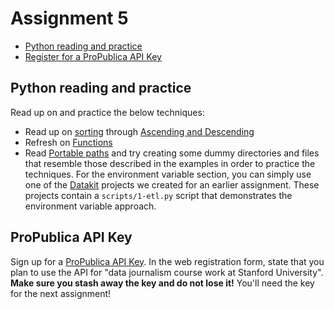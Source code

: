 # Assignment 5

- [Python reading and practice](#python-reading-and-practice)
- [Register for a ProPublica API Key](#propublica-api-key)

## Python reading and practice

Read up on and practice the below techniques:

* Read up on [sorting](https://docs.python.org/3/howto/sorting.html) through [Ascending and Descending](https://docs.python.org/3/howto/sorting.html#ascending-and-descending)
* Refresh on [Functions](https://www.w3schools.com/python/python_functions.asp) 
* Read [Portable paths](../docs/python/portable_paths.md) and try creating some dummy directories and files that resemble those described in the examples in order to practice the techniques. For the environment variable section, you can simply use one of the  [Datakit](../docs/datakit.md) projects we created for an earlier assignment. These projects contain a `scripts/1-etl.py` script that demonstrates the environment variable approach.

## ProPublica API Key

Sign up for a [ProPublica API Key](https://www.propublica.org/datastore/api/propublica-congress-api). In the web registration form, state that you plan to use the API for "data journalism course work at Stanford University". **Make sure you stash away the key and do not lose it!** You'll need the key for the next assignment!